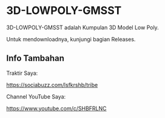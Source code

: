 # 3D-LOWPOLY-GMSST

3D-LOWPOLY-GMSST adalah Kumpulan 3D Model Low Poly.

Untuk mendownloadnya, kunjungi bagian Releases.

## Info Tambahan

Traktir Saya:

https://sociabuzz.com/lsfkrshb/tribe

Channel YouTube Saya:

https://www.youtube.com/c/SHBFRLNC
